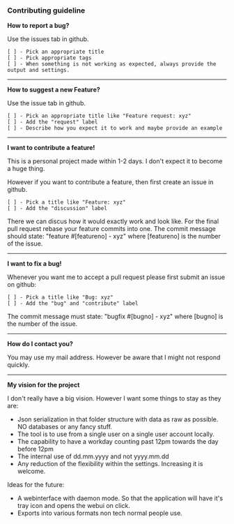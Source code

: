 ### Contributing guideline


**How to report a bug?**

Use the issues tab in github.
```
[ ] - Pick an appropriate title
[ ] - Pick appropriate tags
[ ] - When something is not working as expected, always provide the output and settings.
```
---

**How to suggest a new Feature?**

Use the issue tab in github.
```
[ ] - Pick an appropriate title like "Feature request: xyz"
[ ] - Add the "request" label
[ ] - Describe how you expect it to work and maybe provide an example
```
---

**I want to contribute a feature!**

This is a personal project made within 1-2 days. I don't expect it to become a huge thing.

However if you want to contribute a feature, then first create an issue in github.
```
[ ] - Pick a title like "Feature: xyz"
[ ] - Add the "discussion" label
```
There we can discus how it would exactly work and look like.
For the final pull request rebase your feature commits into one.
The commit message should state: "feature #[featureno] - xyz" where [featureno] is the number of the issue.

---

**I want to fix a bug!**

Whenever you want me to accept a pull request please first submit an issue on github:
```
[ ] - Pick a title like "Bug: xyz"
[ ] - Add the "bug" and "contribute" label
```
The commit message must state: "bugfix #[bugno] - xyz" where [bugno] is the number of the issue. 

---

**How do I contact you?**

You may use my mail address. However be aware that I might not respond quickly.

---

**My vision for the project**

I don't really have a big vision. However I want some things to stay as they are:

* Json serialization in that folder structure with data as raw as possible. NO databases or any fancy stuff.
* The tool is to use from a single user on a single user account locally.
* The capability to have a workday counting past 12pm towards the day before 12pm
* The internal use of dd.mm.yyyy and not yyyy.mm.dd
* Any reduction of the flexibility within the settings. Increasing it is welcome.

Ideas for the future:

* A webinterface with daemon mode. So that the application will have it's tray icon and opens the webui on click.
* Exports into various formats non tech normal people use.
